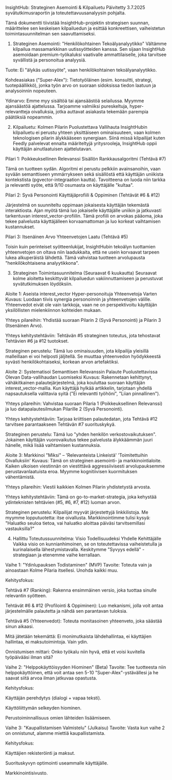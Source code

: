 InsightHub: Strateginen Asemointi & Kilpailuetu
Päivitetty 3.7.2025 syvätutkimusraportin ja toteutettavuusanalyysin pohjalta.

Tämä dokumentti tiivistää InsightHub-projektin strategisen suunnan, määrittelee sen keskeisen kilpailuedun ja esittää konkreettisen, vaiheistetun toimintasuunnitelman sen saavuttamiseksi.

1. Strateginen Asemointi: "Henkilökohtainen Tekoälyanalyytikko"
Vältämme kilpailua massamarkkinan uutissyötteiden kanssa. Sen sijaan InsightHub asemoidaan premium-työkaluksi vaativalle ammattilaiselle, joka tarvitsee syvällistä ja personoitua analyysiä.

Tuote: Ei "älykäs uutissyöte", vaan henkilökohtainen tekoälyanalyytikko.

Kohdeasiakas ("Super-Alex"): Tietotyöläinen (esim. konsultti, strategi, tuotepäällikkö), jonka työn arvo on suoraan sidoksissa tiedon laatuun ja analysoinnin nopeuteen.

Ydinarvo: Emme myy sisältöä tai ajansäästöä selailussa. Myymme ajansäästöä ajattelussa. Tarjoamme valmiiksi pureskeltuja, hyper-relevantteja oivalluksia, jotka auttavat asiakasta tekemään parempia päätöksiä nopeammin.

2. Kilpailuetu: Kolmen Pilarin Puolustettava Vallihauta
InsightHubin kilpailuetu ei perustu yhteen yksittäiseen ominaisuuteen, vaan kolmen teknologisen pilarin älykkääseen synergiaan. Siinä missä kilpailijat kuten Feedly palvelevat ennalta määriteltyjä yritysrooleja, InsightHub oppii käyttäjän ainutlaatuisen ajattelutavan.

Pilari 1: Poikkeuksellinen Relevanssi
Sisällön Rankkausalgoritmi (Tehtävä #7)

Tämä on tuotteen sydän. Algoritmi ei perustu pelkkiin avainsanoihin, vaan syvään semanttiseen ymmärrykseen sekä sisällöstä että käyttäjän uniikista kontekstista (pgvector-integraation kautta). Tavoitteena on luoda niin tarkka ja relevantti syöte, että 9/10 osumasta on käyttäjälle "kultaa".

Pilari 2: Syvä Personointi
Käyttäjäprofiili & Oppiminen (Tehtävät #6 & #12)

Järjestelmä on suunniteltu oppimaan jokaisesta käyttäjän tekemästä interaktiosta. Ajan myötä tämä luo jokaiselle käyttäjälle uniikin ja jatkuvasti tarkentuvan interest_vector-profiilin. Tämä profiili on arvokas pääoma, joka tekee palvelusta käyttäjälleen korvaamattoman ja luo korkeat vaihtamisen kustannukset.

Pilari 3: Itsenäinen Arvo
Yhteenvetojen Laatu (Tehtävä #5)

Toisin kuin perinteiset syötteenlukijat, InsightHubin tekoälyn tuottamien yhteenvetojen on oltava niin laadukkaita, että ne usein korvaavat tarpeen lukea alkuperäistä lähdettä. Tämä vahvistaa tuotteen arvolupausta "henkilökohtaisena analyytikkona".

3. Strateginen Toimintasuunnitelma (Seuraavat 6 kuukautta)
Seuraavat kolme aloitetta keskittyvät kilpailuedun vakiinnuttamiseen ja perustuvat syvätutkimuksen löydöksiin.

Aloite 1: Aseista interest_vector Hyper-personoituja Yhteenvetoja Varten
Kuvaus: Luodaan tiivis synergia personoinnin ja yhteenvetojen välille. Yhteenvedot eivät ole vain tarkkoja, vaan ne on perspektivoitu käyttäjän yksilöllisten mielenkiinnon kohteiden mukaan.

Yhteys pilareihin: Yhdistää suoraan Pilarin 2 (Syvä Personointi) ja Pilarin 3 (Itsenäinen Arvo).

Yhteys kehitystehtäviin: Tehtävän #5 strateginen toteutus, jota tehostavat Tehtävien #6 ja #12 tuotokset.

Strateginen perustelu: Tämä luo ominaisuuden, jota kilpailija yleisillä malleillaan ei voi helposti jäljitellä. Se muuttaa yhteenvedon hyödykkeestä syvästi henkilökohtaiseksi, korkean arvon artefaktiksi.

Aloite 2: Systematisoi Semanttisen Relevanssin Palaute Puolustettavissa Olevan Data-vallihaudan Luomiseksi
Kuvaus: Rakennetaan kehittynyt, vähäkitkainen palautejärjestelmä, joka kouluttaa suoraan käyttäjän interest_vector-mallia. Kun käyttäjä hylkää artikkelin, tarjotaan yhdellä napsautuksella valittavia syitä ("Ei relevantti työhöni", "Liian pinnallinen").

Yhteys pilareihin: Vahvistaa suoraan Pilaria 1 (Poikkeuksellinen Relevanssi) ja luo datapalautesilmukan Pilarille 2 (Syvä Personointi).

Yhteys kehitystehtäviin: Tarjoaa kriittisen palautedatan, jota Tehtävä #12 tarvitsee parantaakseen Tehtävän #7 suorituskykyä.

Strateginen perustelu: Tämä luo "yhden henkilön verkostovaikutuksen". Jokainen käyttäjän vuorovaikutus tekee palvelusta älykkäämmän juuri hänelle, mikä lisää vaihtamisen kustannuksia.

Aloite 3: Markkinoi "Miksi" – 'Relevanteista Linkeistä' 'Toimitettuihin Oivalluksiin'
Kuvaus: Tämä on strateginen asemointi- ja markkinointialoite. Kaiken ulkoisen viestinnän on viestittävä aggressiivisesti arvolupauksemme perustavanlaatuista eroa. Myymme kognitiivisen kuormituksen vähentämistä.

Yhteys pilareihin: Viestii kaikkien Kolmen Pilarin yhdistetystä arvosta.

Yhteys kehitystehtäviin: Tämä on go-to-market-strategia, joka kehystää ydinteknisten tehtävien (#5, #6, #7, #12) luoman arvon.

Strateginen perustelu: Kilpailijat myyvät järjestettyjä linkkilistoja. Me myymme lopputuotetta: itse oivallusta. Markkinointimme tulisi kysyä: "Haluatko seuloa tietoa, vai haluatko aloittaa päiväsi tarvitsemillasi vastauksilla?"

4. Hallittu Toteutussuunnitelma: Visio Todellisuudeksi Yhdelle Kehittäjälle
Vaikka visio on kunnianhimoinen, se on toteutettavissa vaiheistetulla ja kurinalaisella lähestymistavalla. Keskitymme "Syvyys edellä" -strategiaan ja etenemme vaihe kerrallaan.

Vaihe 1: "Ydinlupauksen Todistaminen" (MVP)
Tavoite: Toteuta vain ja ainoastaan Kolme Pilaria itsellesi. Unohda kaikki muu.

Kehitysfokus:

Tehtävä #7 (Ranking): Rakenna ensimmäinen versio, joka tuottaa sinulle relevantin syötteen.

Tehtävät #6 & #12 (Profilointi & Oppiminen): Luo mekanismi, jolla voit antaa järjestelmälle palautetta ja nähdä sen parantavan tuloksia.

Tehtävä #5 (Yhteenvedot): Toteuta monitasoinen yhteenveto, joka säästää sinun aikaasi.

Mitä jätetään tekemättä: Ei monimutkaista lähdehallintaa, ei käyttäjien hallintaa, ei maksutoimintoja. Vain ydin.

Onnistumisen mittari: Onko työkalu niin hyvä, että et voisi kuvitella työpäivääsi ilman sitä?

Vaihe 2: "Helppokäyttöisyyden Hiominen" (Beta)
Tavoite: Tee tuotteesta niin helppokäyttöinen, että voit antaa sen 5-10 "Super-Alex"-ystävällesi ja he saavat siitä arvoa ilman jatkuvaa opastusta.

Kehitysfokus:

Käyttäjän perehdytys (dialogi + vapaa teksti).

Käyttöliittymän selkeyden hiominen.

Perustoiminnallisuus omien lähteiden lisäämiseen.

Vaihe 3: "Kaupallistamisen Valmistelu" (Julkaisu)
Tavoite: Vasta kun vaihe 2 on onnistunut, alamme miettiä kaupallistamista.

Kehitysfokus:

Käyttäjien rekisteröinti ja maksut.

Suorituskyvyn optimointi useammalle käyttäjälle.

Markkinointisivusto.